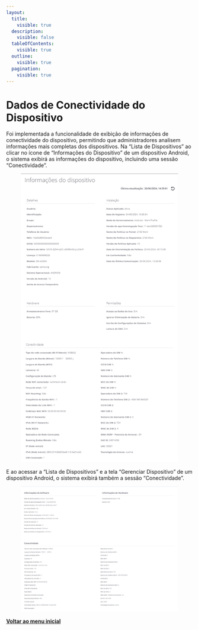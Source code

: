 ```yaml
---
layout:
  title:
    visible: true
  description:
    visible: false
  tableOfContents:
    visible: true
  outline:
    visible: true
  pagination:
    visible: true
---
```


# Dados de Conectividade do Dispositivo

Foi implementada a funcionalidade de exibição de informações de conectividade do dispositivo, permitindo que administradores analisem informações mais completas dos dispositivos. Na “Lista de Dispositivos” ao clicar no ícone de “Informações do Dispositivo” de um dispositivo Android, o sistema exibirá as informações do dispositivo, incluindo uma sessão “Conectividade”.&#x20;

<figure><img src="../../.gitbook/assets/Captura de tela 2024-06-26 122823.png" alt=""><figcaption></figcaption></figure>

E ao acessar a “Lista de Dispositivos” e a tela “Gerenciar Dispositivo” de um dispositivo Android, o sistema exibirá também a sessão “Conectividade”.

<figure><img src="../../.gitbook/assets/Captura de tela 2024-06-26 120244 (2).png" alt=""><figcaption></figcaption></figure>

[**Voltar ao menu inicial**](./)
